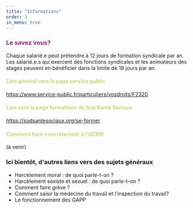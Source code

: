 ```yaml
---
title: "Informations"
order: 1
in_menu: true
---
```

<p>
<h3><font color="#A02383">Le savez vous?</font></h3>
Chaque salarié.e peut prétendre à 12 jours de formation syndicale par an. Les salarié.e.s qui exercent des fonctions syndicales et les animateurs des stages peuvent en bénéficier dans la limite de 18 jours par an.

<h4><font color="#C5D97A">Lien général vers la page service public </font></h2>
<a href="https://www.service-public.fr/particuliers/vosdroits/F2320">https://www.service-public.fr/particuliers/vosdroits/F2320</a>


<h4><font color="#C5D97A">Lien vers la page formations de Sud Santé Sociaux </font></h2>
<a href="https://sudsantesociaux.org/se-former">https://sudsantesociaux.org/se-former</a>

<h4><font color="#C5D97A">Comment faire concrètement à l'UCRM </font></h2>
(à venir)

### Ici bientôt, d'autres liens vers des sujets généraux 
- Harcèlement moral : de quoi parle-t-on ?
- Harcèlement sexiste et sexuel : de quoi parle-t-on ?
- Comment faire grève ? 
- Comment saisir la médecine du travail et l'inspection du travail? 
- Le fonctionnement des GAPP 